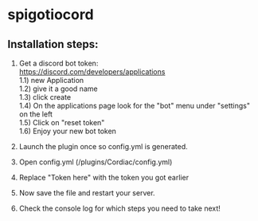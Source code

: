 # spigotiocord
 
## Installation steps:
1) Get a discord bot token: <br>
https://discord.com/developers/applications <br>
1.1) new Application <br>
1.2) give it a good name <br>
1.3) click create <br>
1.4) On the applications page look for the "bot" menu under "settings" on the left <br>
1.5) Click on "reset token" <br>
1.6) Enjoy your new bot token  <br>

2) Launch the plugin once so config.yml is generated. 
3) Open config.yml (<root>/plugins/Cordiac/config.yml)
4) Replace "Token here" with the token you got earlier
5) Now save the file and restart your server. 
6) Check the console log for which steps you need to take next!
